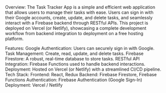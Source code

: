 Overview:
The Task Tracker App is a simple and efficient web application that allows users to manage their tasks with ease. Users can sign in with their Google accounts, create, update, and delete tasks, and seamlessly interact with a Firebase backend through RESTful APIs. This project is deployed on Vercel (or Netlify), showcasing a complete development workflow from backend integration to deployment on a free hosting platform.

Features:
Google Authentication: Users can securely sign in with Google.
Task Management: Create, read, update, and delete tasks.
Firebase Firestore: A robust, real-time database to store tasks.
RESTful API Integration: Firebase Functions used to handle backend interactions.
Deployment: Hosted on Vercel (or Netlify) with a streamlined CI/CD pipeline.
Tech Stack:
Frontend: React, Redux
Backend: Firebase Firestore, Firebase Functions
Authentication: Firebase Authentication (Google Sign-In)
Deployment: Vercel / Netlify
